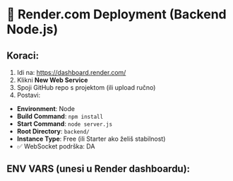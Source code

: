 # 🚀 Render.com Deployment (Backend Node.js)

## Koraci:

1. Idi na: https://dashboard.render.com/
2. Klikni **New Web Service**
3. Spoji GitHub repo s projektom (ili upload ručno)
4. Postavi:

- **Environment**: Node
- **Build Command**: `npm install`
- **Start Command**: `node server.js`
- **Root Directory**: `backend/`
- **Instance Type**: Free (ili Starter ako želiš stabilnost)
- ✅ WebSocket podrška: DA

## ENV VARS (unesi u Render dashboardu):

